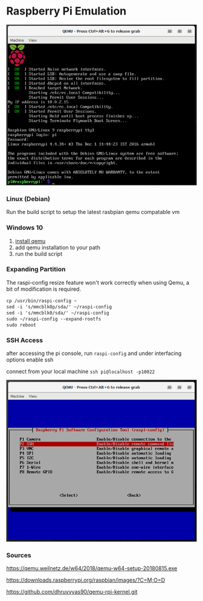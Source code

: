 # Raspberry Pi Emulation

![alt text](https://github.com/mattwind/rpi/blob/master/rpi.png "rpi")

### Linux (Debian)

Run the build script to setup the latest rasbpian qemu compatable vm

### Windows 10

1. [install qemu](https://qemu.weilnetz.de/w64/2018/qemu-w64-setup-20180815.exe)
2. add qemu installation to your path 
3. run the build script

### Expanding Partition

The raspi-config resize feature won't work correctly when using Qemu, a bit of modification is required.

```
cp /usr/bin/raspi-config ~
sed -i 's/mmcblk0p/sda/' ~/raspi-config
sed -i 's/mmcblk0/sda/' ~/raspi-config
sudo ~/raspi-config --expand-rootfs
sudo reboot
```

### SSH Access

after accessing the pi console, run `raspi-config` and under interfacing options enable ssh

connect from your local machine `ssh pi@localhost -p10022`

![alt text](https://github.com/mattwind/rpi/blob/master/raspi-config.png "raspi-config")

### Sources

https://qemu.weilnetz.de/w64/2018/qemu-w64-setup-20180815.exe

https://downloads.raspberrypi.org/raspbian/images/?C=M;O=D

https://github.com/dhruvvyas90/qemu-rpi-kernel.git

